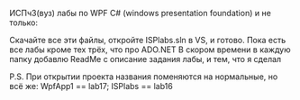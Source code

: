 ИСПч3(вуз) лабы по WPF C# (windows presentation foundation) и не только:

Скачайте все эти файлы, откройте ISPlabs.sln в VS, и готово. Пока есть все лабы кроме тех трёх, что про ADO.NET
В скором времени в каждую папку добавлю ReadMe с описание задания лабы, и тем, что я сделал

P.S. При открытии проекта названия поменяются на нормальные, но всё же:
WpfApp1 == lab17;
ISPlabs == lab16
